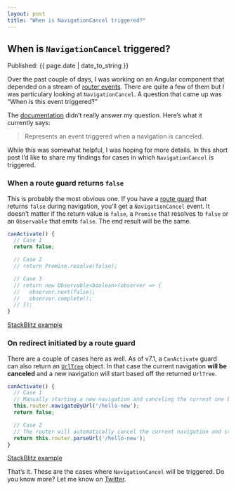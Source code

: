 ```yaml
---
layout: post
title: "When is NavigationCancel triggered?"
---
```


## When is `NavigationCancel` triggered?

<p>Published: <time pubdate="">{{ page.date | date_to_string }}</time></p>

Over the past couple of days, I was working on an Angular component that depended on a stream of [router events](https://angular.io/api/router/RouterEvent). There are quite a few of them but I was particulary looking at `NavigationCancel`. A question that came up was “When is this event triggered?”

The [documentation](https://angular.io/api/router/NavigationCancel) didn’t really answer my question. Here’s what it currently says:

> Represents an event triggered when a navigation is canceled.

While this was somewhat helpful, I was hoping for more details. In this short post I’d like to share my findings for cases in which `NavigationCancel` is triggered.

### When a route guard returns `false`

This is probably the most obvious one. If you have a [route guard](https://angular.io/guide/router#milestone-5-route-guards) that returns `false` during navigation, you’ll get a `NavigationCancel` event. It doesn’t matter if the return value is `false`, a `Promise` that resolves to `false` or an `Observable` that emits `false`. The end result will be the same.

```ts
canActivate() {
  // Case 1
  return false;

  // Case 2
  // return Promise.resolve(false);

  // Case 3
  // return new Observable<boolean>(observer => {
  //   observer.next(false);
  //   observer.complete();
  // });
}
```

[StackBlitz example](https://stackblitz.com/edit/angular-zysw4m)

### On redirect initiated by a route guard

There are a couple of cases here as well. As of v7.1, a `CanActivate` guard can also return an [`UrlTree`](https://angular.io/api/router/UrlTree) object. In that case the current navigation **will be canceled** and a new navigation will start based off the returned `UrlTree`.

```ts
canActivate() {
  // Case 1
  // Manually starting a new navigation and canceling the current one by returning `false`
  this.router.navigateByUrl('/hello-new');
  return false;

  // Case 2
  // The router will automatically cancel the current navigation and start a new one 
  return this.router.parseUrl('/hello-new');
}
```

[StackBlitz example](https://stackblitz.com/edit/angular-7a4pty)

That’s it. These are the cases where `NavigationCancel` will be triggered. Do you know more? Let me know on [Twitter](https://twitter.com/dzhavatushev).
